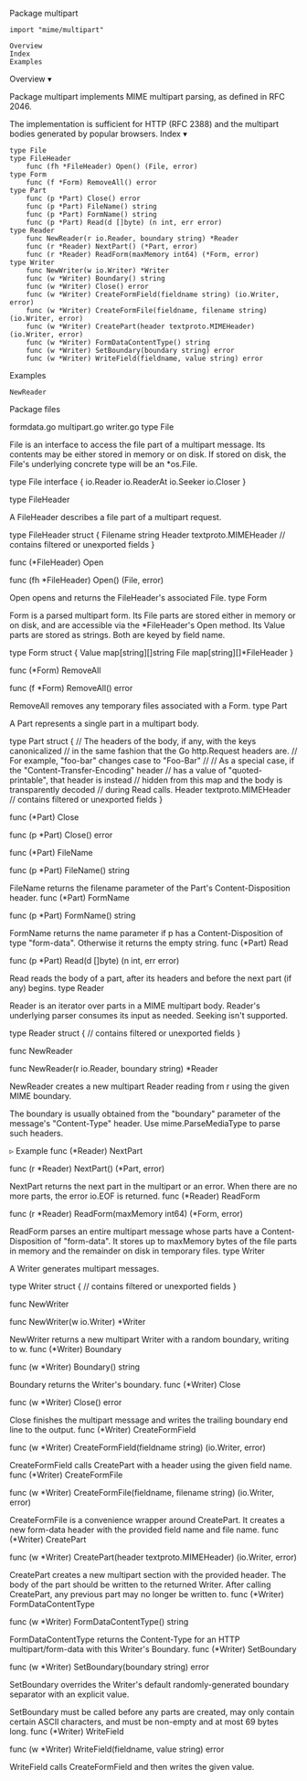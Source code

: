 
 Package multipart

    import "mime/multipart"

    Overview
    Index
    Examples

Overview ▾

Package multipart implements MIME multipart parsing, as defined in RFC 2046.

The implementation is sufficient for HTTP (RFC 2388) and the multipart bodies generated by popular browsers.
Index ▾

    type File
    type FileHeader
        func (fh *FileHeader) Open() (File, error)
    type Form
        func (f *Form) RemoveAll() error
    type Part
        func (p *Part) Close() error
        func (p *Part) FileName() string
        func (p *Part) FormName() string
        func (p *Part) Read(d []byte) (n int, err error)
    type Reader
        func NewReader(r io.Reader, boundary string) *Reader
        func (r *Reader) NextPart() (*Part, error)
        func (r *Reader) ReadForm(maxMemory int64) (*Form, error)
    type Writer
        func NewWriter(w io.Writer) *Writer
        func (w *Writer) Boundary() string
        func (w *Writer) Close() error
        func (w *Writer) CreateFormField(fieldname string) (io.Writer, error)
        func (w *Writer) CreateFormFile(fieldname, filename string) (io.Writer, error)
        func (w *Writer) CreatePart(header textproto.MIMEHeader) (io.Writer, error)
        func (w *Writer) FormDataContentType() string
        func (w *Writer) SetBoundary(boundary string) error
        func (w *Writer) WriteField(fieldname, value string) error

Examples

    NewReader

Package files

formdata.go multipart.go writer.go
type File

File is an interface to access the file part of a multipart message. Its contents may be either stored in memory or on disk. If stored on disk, the File's underlying concrete type will be an *os.File.

type File interface {
        io.Reader
        io.ReaderAt
        io.Seeker
        io.Closer
}

type FileHeader

A FileHeader describes a file part of a multipart request.

type FileHeader struct {
        Filename string
        Header   textproto.MIMEHeader
        // contains filtered or unexported fields
}

func (*FileHeader) Open

func (fh *FileHeader) Open() (File, error)

Open opens and returns the FileHeader's associated File.
type Form

Form is a parsed multipart form. Its File parts are stored either in memory or on disk, and are accessible via the *FileHeader's Open method. Its Value parts are stored as strings. Both are keyed by field name.

type Form struct {
        Value map[string][]string
        File  map[string][]*FileHeader
}

func (*Form) RemoveAll

func (f *Form) RemoveAll() error

RemoveAll removes any temporary files associated with a Form.
type Part

A Part represents a single part in a multipart body.

type Part struct {
        // The headers of the body, if any, with the keys canonicalized
        // in the same fashion that the Go http.Request headers are.
        // For example, "foo-bar" changes case to "Foo-Bar"
        //
        // As a special case, if the "Content-Transfer-Encoding" header
        // has a value of "quoted-printable", that header is instead
        // hidden from this map and the body is transparently decoded
        // during Read calls.
        Header textproto.MIMEHeader
        // contains filtered or unexported fields
}

func (*Part) Close

func (p *Part) Close() error

func (*Part) FileName

func (p *Part) FileName() string

FileName returns the filename parameter of the Part's Content-Disposition header.
func (*Part) FormName

func (p *Part) FormName() string

FormName returns the name parameter if p has a Content-Disposition of type "form-data". Otherwise it returns the empty string.
func (*Part) Read

func (p *Part) Read(d []byte) (n int, err error)

Read reads the body of a part, after its headers and before the next part (if any) begins.
type Reader

Reader is an iterator over parts in a MIME multipart body. Reader's underlying parser consumes its input as needed. Seeking isn't supported.

type Reader struct {
        // contains filtered or unexported fields
}

func NewReader

func NewReader(r io.Reader, boundary string) *Reader

NewReader creates a new multipart Reader reading from r using the given MIME boundary.

The boundary is usually obtained from the "boundary" parameter of the message's "Content-Type" header. Use mime.ParseMediaType to parse such headers.

▹ Example
func (*Reader) NextPart

func (r *Reader) NextPart() (*Part, error)

NextPart returns the next part in the multipart or an error. When there are no more parts, the error io.EOF is returned.
func (*Reader) ReadForm

func (r *Reader) ReadForm(maxMemory int64) (*Form, error)

ReadForm parses an entire multipart message whose parts have a Content-Disposition of "form-data". It stores up to maxMemory bytes of the file parts in memory and the remainder on disk in temporary files.
type Writer

A Writer generates multipart messages.

type Writer struct {
        // contains filtered or unexported fields
}

func NewWriter

func NewWriter(w io.Writer) *Writer

NewWriter returns a new multipart Writer with a random boundary, writing to w.
func (*Writer) Boundary

func (w *Writer) Boundary() string

Boundary returns the Writer's boundary.
func (*Writer) Close

func (w *Writer) Close() error

Close finishes the multipart message and writes the trailing boundary end line to the output.
func (*Writer) CreateFormField

func (w *Writer) CreateFormField(fieldname string) (io.Writer, error)

CreateFormField calls CreatePart with a header using the given field name.
func (*Writer) CreateFormFile

func (w *Writer) CreateFormFile(fieldname, filename string) (io.Writer, error)

CreateFormFile is a convenience wrapper around CreatePart. It creates a new form-data header with the provided field name and file name.
func (*Writer) CreatePart

func (w *Writer) CreatePart(header textproto.MIMEHeader) (io.Writer, error)

CreatePart creates a new multipart section with the provided header. The body of the part should be written to the returned Writer. After calling CreatePart, any previous part may no longer be written to.
func (*Writer) FormDataContentType

func (w *Writer) FormDataContentType() string

FormDataContentType returns the Content-Type for an HTTP multipart/form-data with this Writer's Boundary.
func (*Writer) SetBoundary

func (w *Writer) SetBoundary(boundary string) error

SetBoundary overrides the Writer's default randomly-generated boundary separator with an explicit value.

SetBoundary must be called before any parts are created, may only contain certain ASCII characters, and must be non-empty and at most 69 bytes long.
func (*Writer) WriteField

func (w *Writer) WriteField(fieldname, value string) error

WriteField calls CreateFormField and then writes the given value. 
